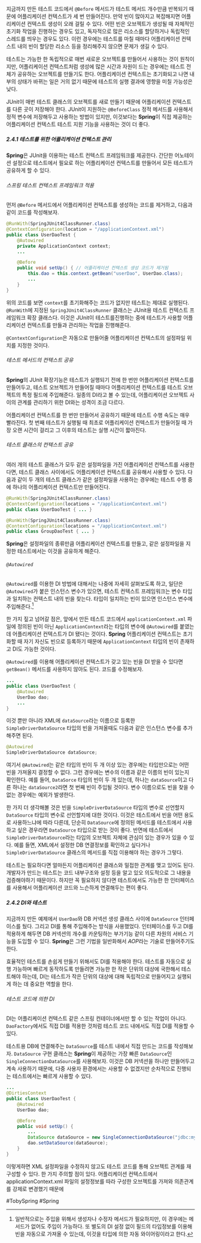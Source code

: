 지금까지 만든 테스트 코드에서 `@Before` 메서드가 테스트 메서드 개수만큼 반복되기 때문에 어플리케이션 컨텍스트가 세 번 만들어진다. 만약 빈이 많아지고 복잡해지면 어플리케이션 컨텍스트 생성이 오래 걸릴 수 있다. 어떤 빈은 오브젝트가 생성될 때 자체적인 초기화 작업을 진행하는 경우도 있고, 독자적으로 많은 리소스를 할당하거나 독립적인 스레드를 띄우는 경우도 있다. 이런 경우에는 테스트를 마칠 때마다 어플리케이션 컨텍스트 내의 빈이 할당한 리소스 등을 정리해주지 않으면 문제가 생길 수 있다.

테스트는 가능한 한 독립적으로 매번 새로운 오브젝트를 만들어서 사용하는 것이 원칙이지만, 어플리케이션 컨텍스트처럼 생성에 많은 시간과 자원이 드는 경우에는 테스트 전체가 공유하는 오브젝트를 만들기도 한다. 어플리케이션 컨텍스트는 초기화되고 나면 내부의 상태가 바뀌는 일은 거의 없기 때문에 테스트의 실행 결과에 영향을 미칠 가능성은 낮다. 

JUnit이 매번 테스트 클래스의 오브젝트를 새로 만들기 때문에 어플리케이션 컨텍스트를 다른 곳이 저장해야 한다. JUnit이 지원하는 `@BeforeClass` 정적 메서드를 사용해서 정적 변수에 저장해두고 사용하는 방법이 있지만, 이것보다는 **Spring**이 직접 제공하는 어플리케이션 컨텍스트 테스트 지원 기능을 사용하는 것이 더 좋다. 
##### 2.4.1 테스트를 위한 어플리케이션 컨텍스트 관리
**Spring**은 JUnit을 이용하는 테스트 컨텍스트 프레임워크를 제공한다. 간단한 어노테이션 설정으로 테스트에서 필요로 하는 어플리케이션 컨텍스트를 만들어서 모든 테스트가 공유하게 할 수 있다.
###### 스프링 테스트 컨텍스트 프레임워크 적용
먼저 `@Before` 메서드에서 어플리케이션 컨텍스트를 생성하는 코드를 제거하고, 다음과 같이 코드를 작성해보자.
```java
@RunWith(SpringJUnit4ClassRunner.class)
@ContextConfiguration(location = "/applicationContext.xml")
public class UserDaoTest {
	@Autowired
	private ApplicationContext context;
	...

	@Before
	public void setUp() { // 어플리케이션 컨텍스트 생성 코드가 제거됨
		this.dao = this.context.getBean("userDao", UserDao.class);
		...
	}
}
```

위의 코드를 보면 `context`를 초기화해주는 코드가 없지만 테스트는 제대로 실행된다. `@RunWith`에 지정된 `SpringJUnit4ClassRunner` 클래스는 JUnit용 테스트 컨텍스트 프레임워크 확장 클래스다. 이것은 JUnit이 테스트를진행하는 중에 테스트가 사용할 어플리케이션 컨텍스트를 만들과 관리하는 작업을 진행해준다.

`@ContextConfiguration`은 자동으로 만들어줄 어플리케이션 컨텍스트의 설정파일 위치를 지정한 것이다.
###### 테스트 메서드의 컨텍스트 공유
**Spring**의 JUnit 확장기능은 테스트가 실행되기 전에 한 번만 어플리케이션 컨텍스트를 만들어두고, 테스트 오브젝트가 만들어질 때마다 어플리케이션 컨텍스트를 테스트 오브젝트의 특정 필드에 주입해준다. 일종의 DI라고 볼 수 있는데, 어플리케이션 오브젝트 사이의 관계를 관리하기 위한 DI와는 성격이 조금 다르다.

어플리케이션 컨텍스트를 한 번만 만들어서 공유하기 때문에 테스트 수행 속도는 매우 빨라진다. 첫 번째 테스트가 실행될 때 최초로 어플리케이션 컨텍스트가 만들어질 때 가장 오랜 시간이 걸리고 그 이후의 테스트는 실행 시간이 짧아진다.
###### 테스트 클래스의 컨텍스트 공유
여러 개의 테스트 클래스가 모두 같은 설정파일을 가진 어플리케이션 컨텍스트를 사용한다면, 테스트 클래스 사이에서도 어플리케이션 컨텍스트를 공유해서 사용할 수 있다. 다음과 같이 두 개의 테스트 클래스가 같은 설정파일을 사용하는 경우에는 테스트 수행 중에 하나의 어플리케이션 컨텍스트만 만들어진다.
```java
@RunWith(SpringJUnit4ClassRunner.class)
@ContextConfiguration(locations = "/applicationContext.xml")
public class UserDaoTest { ... }

@RunWith(SpringJUnit4ClassRunner.class)
@ContextConfiguration(locations = "/applicationContext.xml")
public class GroupDaoTest { ... }
```

**Spring**은 설정파일의 종류만큼 어플리케이션 컨텍스트를 만들고, 같은 설정파일을 지정한 테스트에서는 이것을 공유하게 해준다.
###### `@Autowired`
`@Autowired`를 이용한 DI 방법에 대해서는 나중에 자세히 살펴보도록 하고, 일단은 `@Autowired`가 붙은 인스턴스 변수가 있으면, 테스트 컨텍스트 프레임워크는 변수 타입과 일치하는 컨텍스트 내의 빈을 찾는다. 타입이 일치하는 빈이 있으면 인스턴스 변수에 주입해준다.[^1]

한 가지 짚고 넘어갈 점은, 앞에서 만든 테스트 코드에서 `applicationContext.xml` 파일에 정의된 빈이 아닌 `ApplicationContext`라는 타입의 변수에 `@Autowired`를 붙였는데 어플리케이션 컨텍스트가 DI 됐다는 것이다. **Spring** 어플리케이션 컨텍스트는 초기화할 때 자기 자신도 빈으로 등록하기 때문에 `ApplicationContext` 타입의 빈이 존재하고 DI도 가능한 것이다.

`@Autowired`를 이용해 어플리케이션 컨텍스트가 갖고 있는 빈을 DI 받을 수 있다면 `getBean()` 메서드를 사용하지 않아도 된다. 코드를 수정해보자.
```java
...
public class UserDaoTest {
	@Autowired
	UserDao dao;
	...
}
```

이것 뿐만 아니라 XML에 `dataSource`라는 이름으로 등록한 `SimpleDriverDataSource` 타입의 빈을 가져올때도 다음과 같은 인스턴스 변수를 추가해주면 된다.
```java
@Autowired
SimpleDriverDataSource dataSource;
```

여기서 `@Autowired`는 같은 타입의 빈이 두 개 이상 있는 경우에는 타입만으로는 어떤 빈을 가져올지 결정할 수 없다. 그런 경우에는 변수의 이름과 같은 이름의 빈이 있는지 확인한다. 예를 들어, `DataSorce` 타입의 빈이 두 개 있는데, 하나는 `dataSource`이고 다른 하나는 `dataSource2`라면 첫 번째 빈이 주입될 것이다. 변수 이름으로도 빈을 찾을 수 없는 경우에는 예외가 발생한다.

한 가지 더 생각해볼 것은 빈을 `SimpleDriverDataSource` 타입의 변수로 선언할지 `DataSource` 타입의 변수로 선언할지에 대한 것이다. 이것은 테스트에서 빈을 어떤 용도로 사용하느냐에 따라 다른데, 단순히 `DataSource`에 정의된 메서드를 테스트에서 사용하고 싶은 경우라면 `DataSource` 타입으로 받는 것이 좋다. 반면에 테스트에서 `SimpleDriverDataSource`라는 타입의 오브젝트 자체에 관심이 있는 경우가 있을 수 있다. 예를 들면, XML에서 설정한 DB 연결정보를 확인하고 싶다거나 `SimpleDriverDataSource` 클래스의 메서드를 직접 이용해야 하는 경우가 그렇다.

테스트는 필요하다면 얼마든지 어플리케이션 클래스와 밀접한 관계를 맺고 있어도 된다. 개발자가 만드는 테스트는 코드 내부구조와 설정 등을 알고 있오 의도적으로 그 내용을 검증해야하기 때문이다. 하지만 꼭 필요하지 않다면 테스트에서도 가능한 한 인터페이스를 사용해서 어플리케이션 코드와 느슨하게 연결해두는 편이 좋다.
##### 2.4.2 DI와 테스트
지금까지 만든 예제에서 `UserDao`와 DB 커넥션 생성 클래스 사이에 `DataSource` 인터페이스를 뒀다. 그리고 DI를 통해 주입해주는 방식을 사용했었다. 인터페이스를 두고 DI를 적용하게 해두면 DB 커넥션의 개수를 카운팅하는 부가기능 같이 다른 차원의 서비스 기능을 도입할 수 있다. **Spring**은 그런 기법을 일반화해서 *AOP*라는 기술로 만들어주기도 한다.

효율적인 테스트를 손쉽게 만들기 위해서도 DI를 적용해야 한다. 테스트를 자동으로 실행 가능하며 빠르게 동작하도록 만들려면 가능한 한 작은 단위의 대상에 국한해서 테스트해야 하는데, DI는 테스트가 작은 단위의 대상에 대해 독립적으로 만들어지고 실행되게 하는 데 중요한 역할을 한다.
###### 테스트 코드에 의한 DI
DI는 어플리케이션 컨텍스트 같은 스프링 컨테이너에서만 할 수 있는 작업이 아니다. `DaoFactory`에서도 직접 DI를 적용한 것처럼 테스트 코드 내에서도 직접 DI를 적용할 수 있다.

테스트용 DB에 연결해주는 `DataSource`를 테스트 내에서 직접 만드는 코드를 작성해보자. `DataSource` 구현 클래스는 **Spring**이 제공하는 가장 빠른 `DataSource`인 `SingleConnectionDataSource`를 사용해보자. 이것은 DB 커넥션을 하나만 만들어두고 계속 사용하기 때문에, 다중 사용자 환경에서는 사용할 수 없겠지만 순차적으로 진행되는 테스트에서는 빠르게 사용할 수 있다.
```java
...
@DirtiesContext
public class UserDaoTest {
	@Autowired
	UserDao dao;

	@Before
	public void setUp() {
		...
		DataSource dataSource = new SingleConnectionDataSource("jdbc:mysql://localhost/testdb", "spring", "book", true);
		dao.setDataSource(dataSource);
	}
}
```

이렇게하면 XML 설정파일을 수정하지 않고도 테스트 코드를 통해 오브젝트 관계를 재구성할 수 있다. 한 가지 주의할 점이 있다. 어플리케이션 컨텍스트에서 applicationContext.xml 파일의 설정정보를 따라 구성한 오브젝트를 가져와 의존관계를 강제로 변경했기 때문에 


#TobySpring #Spring 

[^1]: 일반적으로는 주입을 위해서 생성자나 수정자 메서드가 필요하지만, 이 경우에는 메서드가 없어도 주입이 가능하다. 또 별도의 DI 설정 없이 필드의 타입정보를 이용해 빈을 자동으로 가져올 수 있는데, 이것을 타입에 의한 자동 와이어링이라고 한다.